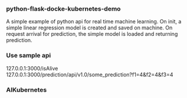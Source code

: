 ### python-flask-docke-kubernetes-demo ###
A simple example of python api for real time machine learning.
On init, a simple linear regression model is created and saved on machine. On request arrival for prediction, the simple model is loaded and returning prediction. 

### Use sample api ###  
127.0.0.1:3000/isAlive  
127.0.0.1:3000/prediction/api/v1.0/some_prediction?f1=4&f2=4&f3=4  

### AIKubernetes ###

